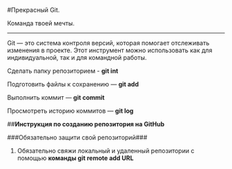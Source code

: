 #Прекрасный Git.

Команда твоей мечты.

---

Git —  это система контроля версий, которая помогает отслеживать изменения в проекте.  Этот инструмент можно использовать как для индивидуальной, так и для командной работы.

Сделать папку репозиторием - **git int**

Подготовить файлы к сохранению — **git add**

Выполнить коммит — **git commit**

Просмотреть историю коммитов — **git log**

##**Инструкция по созданию репозитория на GitHub**

###Обязательно защити свой репозиторий###

1. Обязательно свяжи локальный и удаленный репозитории с помощью ****команды git remote add URL****











